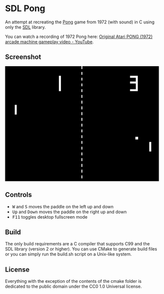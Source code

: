 # SDL Pong

An attempt at recreating the [Pong](https://en.wikipedia.org/wiki/Pong) game
from 1972 (with sound) in C using only the
[SDL](https://en.wikipedia.org/wiki/Simple_DirectMedia_Layer) library.

You can watch a recording of 1972 Pong here:
[Original Atari PONG (1972) arcade machine gameplay video - YouTube](https://www.youtube.com/watch?v=fiShX2pTz9A).

## Screenshot

![Screenshot](screenshot.png)

## Controls

* <kbd>W</kbd> and <kbd>S</kbd> moves the paddle on the left up and down
* <kbd>Up</kbd> and <kbd>Down</kbd> moves the paddle on the right up and down
* <kbd>F11</kbd> toggles desktop fullscreen mode

## Build

The only build requirements are a C compiler that supports C99 and the SDL
library (version 2 or higher). You can use CMake to generate build files or you
can simply run the build.sh script on a Unix-like system.

## License

Everything with the exception of the contents of the cmake folder is dedicated
to the public domain under the CC0 1.0 Universal license.
